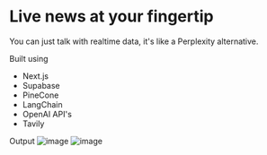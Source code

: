 # Live news at your fingertip

You can just talk with realtime data, it's like a Perplexity alternative.

Built using
- Next.js
- Supabase
- PineCone
- LangChain
- OpenAI API's
- Tavily

Output
![image](https://github.com/user-attachments/assets/5716937b-9b1b-43bf-a02e-7590c1badd51)
![image](https://github.com/user-attachments/assets/e467e583-0f89-4539-9915-398c5b3da32a)


  
